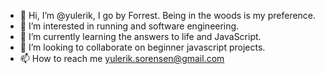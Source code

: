 - 👋 Hi, I’m @yulerik, I go by Forrest. Being in the woods is my preference.
- 👀 I’m interested in running and software engineering.
- 🌱 I’m currently learning the answers to life and JavaScript.
- 💞️ I’m looking to collaborate on beginner javascript projects.
- 📫 How to reach me yulerik.sorensen@gmail.com

<!---
yulerik/yulerik is a ✨ special ✨ repository because its `README.md` (this file) appears on your GitHub profile.
You can click the Preview link to take a look at your changes.
--->
